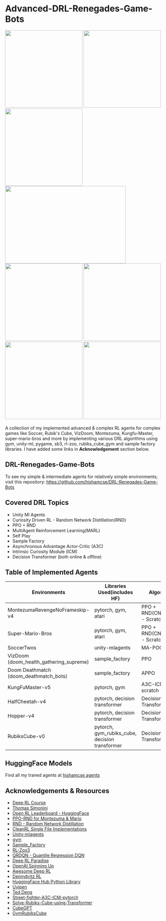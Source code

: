 # Advanced-DRL-Renegades-Game-Bots

<img src="https://www.gymlibrary.dev/_images/montezuma_revenge.gif" height="250"/> <img src="https://media.tenor.com/pKgBbArPChQAAAAC/mario-super.gif" height="250"/> <img src="https://encrypted-tbn0.gstatic.com/images?q=tbn:ANd9GcS1LFs0griZFmQBd1Pw_odjoUN1vdxBY1iz3de2HQFxHMHAlqJA9un1zJRQk8F6LuNjFiM&usqp=CAU" height="250"/> 
  <img src="https://www.gocoder.one/static/unity-ml-agents-soccertwos-b6e8a229df44d79b8d8a559338680026.gif" width="390" height="250"/> <img src="https://www.gymlibrary.dev/_images/kung_fu_master.gif" height="250"/> <img src="https://i.sstatic.net/wgKuG.gif" height="250"/> <img src="https://www.gymlibrary.dev/_images/half_cheetah.gif" height="250"/> <img src="https://www.gymlibrary.dev/_images/hopper.gif" height="250"/>
<br /> <br />
A collection of my implemented advanced & complex RL agents for complex games like Soccer, Rubik's Cube, VizDoom, Montezuma, Kungfu-Master, super-mario-bros and more by implementing various DRL algorithms 
using gym, unity-ml, pygame, sb3, rl-zoo, rubiks_cube_gym and sample factory libraries. I have added some links in **Acknowledgement** section below. 

## DRL-Renegades-Game-Bots
To see my simple & intermediate agents for relatively simple environments; visit this repository: https://github.com/hishamcse/DRL-Renegades-Game-Bots

## Covered DRL Topics
  * Unity Ml Agents
  * Curiosity Driven RL - Random Network Distillation(RND)
  * PPO + RND
  * MultiAgent Reinforcement Learning(MARL)
  * Self Play
  * Sample Factory
  * Asynchronous Advantage Actor-Critic (A3C)
  * Intrinsic Curiosity Module (ICM)
  * Decision Transformer (both online & offline)

## Table of Implemented Agents

| **Environments**                       | **Libraries Used(includes HF)**                                       | **Algos**                    | **Kaggle Notebooks** |
|----------------------------------------|-----------------------------------------------------------------------|------------------------------|----------------------|
| MontezumaRevengeNoFrameskip-v4         | pytorch, gym, atari                                                   | PPO + RND(CNN) - Scratch     | [Link](https://www.kaggle.com/code/syedjarullahhisham/drl-extra-personal-unit-5-rnd-montezuma-mario-bros)                     |
| Super-Mario-Bros                       | pytorch, gym, atari                                                   | PPO + RND(CNN) - Scratch     | [Link](https://www.kaggle.com/code/syedjarullahhisham/drl-extra-personal-unit-5-rnd-super-mario-bros)                     |
| SoccerTwos                             | unity-mlagents                                                        | MA-POCA                      | [Link](https://www.kaggle.com/code/syedjarullahhisham/drl-huggingface-unit-7-marl-soccer-2vs2)                     |
| VizDoom (doom_health_gathering_supreme)| sample_factory                                                        | PPO                          | [Link](https://www.kaggle.com/code/syedjarullahhisham/drl-huggingface-unit-8-ii-smpfc-vizdoom-deathmatch)                     |
| Doom Deathmatch (doom_deathmatch_bots) | sample_factory                                                        | APPO                         | [Link](https://www.kaggle.com/code/syedjarullahhisham/drl-huggingface-unit-8-ii-smpfc-vizdoom-deathmatch)                     |
| KungFuMaster-v5                        | pytorch, gym                                                          | A3C-ICM-scratch              | [Link](https://www.kaggle.com/code/syedjarullahhisham/drl-extra-personal-adv-drl-a3c-icm-kungfu-master)
| HalfCheetah-v4                         | pytorch, decision transformer                                         | Decision Transformer         | [Link](https://www.kaggle.com/code/syedjarullahhisham/drl-adv-hf-decisiontransformer-halfcheetah-hopper)
| Hopper-v4                              | pytorch, decision transformer                                         | Decision Transformer         | [Link](https://www.kaggle.com/code/syedjarullahhisham/drl-adv-hf-decisiontransformer-halfcheetah-hopper)
| RubiksCube-v0                          | pytorch, gym_rubiks_cube, decision transformer                        | Decision Transformer         | [Link](https://www.kaggle.com/code/syedjarullahhisham/drl-advanced-decisiontransformer-rubikscube)

## HuggingFace Models
Find all my traned agents at [hishamcse agents](https://huggingface.co/hishamcse)

## Acknowledgements & Resources
   * [Deep RL Course](https://huggingface.co/learn/deep-rl-course/unit0/introduction)
   * [Thomas Simonini](https://x.com/ThomasSimonini)
   * [Open RL Leaderboard - HuggingFace](https://huggingface.co/spaces/open-rl-leaderboard/leaderboard)
   * [PPO-RND for Montezuma & Mario](https://github.com/alirezakazemipour/PPO-RND/tree/main)
   * [RND - Random Network Distillation](https://medium.com/data-from-the-trenches/curiosity-driven-learning-through-random-network-distillation-488ffd8e5938)
   * [CleanRL Single File Implementations](https://docs.cleanrl.dev/)
   * [Unity-mlagents](https://github.com/Unity-Technologies/ml-agents)
   * [gym](https://www.gymlibrary.dev/index.html)
   * [Sample_Factory](https://www.samplefactory.dev/)
   * [RL-Zoo3](https://stable-baselines3.readthedocs.io/en/master/guide/rl_zoo.html)
   * [QRDQN - Quantile Regression DQN](https://advancedoracademy.medium.com/quantile-regression-dqn-pushing-the-boundaries-of-value-distribution-approximation-in-620af75ec5f3)
   * [Deep RL Paradise](https://github.com/alirezakazemipour/DeepRL-Paradise)
   * [OpenAI Spinning Up](https://spinningup.openai.com/en/latest/)
   * [Awesome Deep RL](https://github.com/kengz/awesome-deep-rl)
   * [Dennybritz RL](https://github.com/dennybritz/reinforcement-learning)
   * [HuggingFace Hub Python Library](https://huggingface.co/docs/huggingface_hub/index)
   * [Uvipen](https://github.com/uvipen)
   * [Ted Deng](https://github.com/tedtedtedtedtedted)
   * [Street-fighter-A3C-ICM-pytorch](https://github.com/uvipen/Street-fighter-A3C-ICM-pytorch)
   * [Solve-Rubiks-Cube-using-Transformer](https://github.com/tedtedtedtedtedted/Solve-Rubiks-Cube-Via-Transformer/tree/main)
   * [CubeGPT](https://github.com/tedtedtedtedtedted/Solve-Rubiks-Cube-Via-Transformer/tree/main/CubeGPT)
   * [GymRubiksCube](https://github.com/mgroling/GymRubiksCube)
